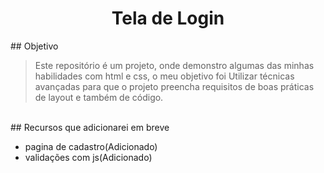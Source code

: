 <h1 align="center">
Tela de Login
</h1>
## Objetivo

> Este repositório é um projeto, onde demonstro algumas das minhas habilidades com html e css, o meu objetivo foi Utilizar técnicas avançadas para que o projeto preencha requisitos de boas práticas de layout e também de código.
<br>
## Recursos que adicionarei em breve

* pagina de cadastro(Adicionado)
* validações com js(Adicionado)

